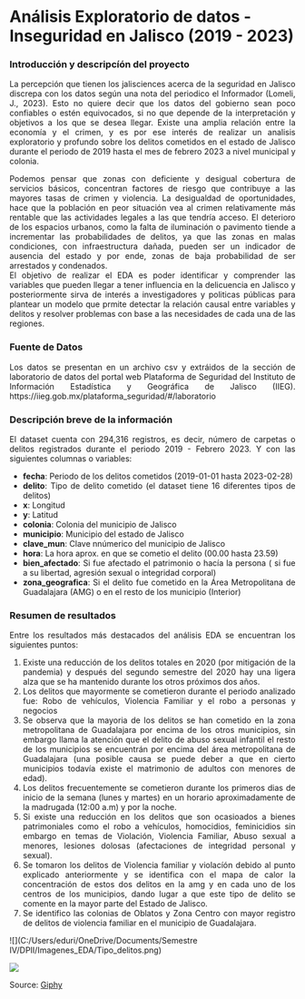 # Análisis Exploratorio de datos - Inseguridad en Jalisco (2019 - 2023)

### Introducción y descripcíón del proyecto
<div style="text-align: justify"> La percepción que tienen los jalisciences acerca de la seguridad en Jalisco discrepa con los datos según una nota del periodico el Informador (Lomeli, J., 2023).  Esto no quiere decir que los datos del gobierno sean poco confiables o estén equivocados, si no que depende de la interpretación y objetivos a los que se desea llegar. Existe una amplia relación entre la economía y el crimen, y es por ese interés de realizar un analisis exploratorio y profundo sobre los delitos cometidos en el estado de Jalisco durante el periodo de 2019 hasta el mes de febrero 2023 a nivel municipal y colonia.
  
  Podemos pensar que zonas con deficiente y desigual cobertura de servicios básicos, concentran factores de riesgo que contribuye a las mayores tasas de crimen y violencia. La desigualdad de oportunidades, hace que la población en peor situación vea al crimen relativamente más rentable que las actividades legales a las que tendría acceso. El deterioro de los espacios urbanos, como la falta de iluminación o pavimento tiende a incrementar las probabilidades de delitos, ya que las zonas en malas condiciones, con infraestructura dañada, pueden ser un indicador de ausencia del estado y por ende, zonas de baja probabilidad de ser arrestados y condenados.   
  El objetivo de realizar el EDA es poder identificar y comprender las variables que pueden llegar a tener influencia en la delicuencia en Jalisco y posteriormente sirva de interés a investigadores y politicas públicas para plantear un modelo que prmite detectar la relación causal entre variables y delitos y resolver problemas con base a las necesidades de cada una de las regiones. </div>

### Fuente de Datos
<div style="text-align: justify"> Los datos se presentan en un archivo csv y extráidos de la sección de laboratorio de datos del portal web Plataforma de Seguridad del Instituto de Información Estadística y Geográfica de Jalisco (IIEG). https://iieg.gob.mx/plataforma_seguridad/#/laboratorio <div>  
  
### Descripción breve de la información
  
  El dataset cuenta con 294,316 registros, es decir, número de carpetas o delitos registrados durante el periodo 2019 - Febrero 2023.
  Y con las siguientes columnas o variables:
    
  + **fecha**: Periodo de los delitos cometidos (2019-01-01 hasta 2023-02-28)
  + **delito**: Tipo de delito cometido (el dataset tiene 16 diferentes tipos de delitos)
  + **x**: Longitud
  + **y**: Latitud
  + **colonia**: Colonia del municipio de Jalisco
  + **municipio**: Municipio del estado de Jalisco
  + **clave_mun**: Clave nnúmerico del municipio de Jalisco
  + **hora**: La hora aprox. en que se cometio el delito (00.00 hasta 23.59)
  + **bien_afectado**: Si fue afectado el patrimonio o hacía la persona ( si fue a su libertad, agresión sexual o integridad corporal)
  + **zona_geografica**: Si el delito fue cometido en la Área Metropolitana de Guadalajara (AMG) o en el resto de los municipio (Interior)
  
### Resumen de resultados 
Entre los resultados más destacados del análisis EDA se encuentran los siguientes puntos:
  1. Existe una reducción de los delitos totales en 2020 (por mitigación de la pandemia) y después del segundo semestre del 2020 hay una ligera alza que se ha mantenido durante los otros próximos dos años.
  2.  Los delitos que mayormente se cometieron durante el periodo analizado fue: Robo de vehículos, Violencia Familiar y el robo a personas y negocios
  3. Se observa que la mayoria de los delitos se han cometido en la zona metropolitana de Guadalajara por encima de los otros municipios, sin embargo llama la atención que el delito de abuso sexual infantil el resto de los municipios se encuentrán por encima del área metropolitana de Guadalajara (una posible causa se puede deber a que en cierto municipios todavía existe el matrimonio de adultos con menores de edad).
  4. Los delitos frecuentemente se cometieron durante los primeros dias de inicio de la semana (lunes y martes) en un horario aproximadamente de la madrugada (12:00 a.m) y por la noche.
  5. Si existe una reducción en los delitos que son ocasioados a bienes patrimoniales como el robo a vehículos, homocidios, feminicidios sin embargo en temas de Violación, Violencia Familiar, Abuso sexual a menores, lesiones dolosas (afectaciones de integridad personal y sexual).
  6. Se tomaron los delitos de Violencia familiar y violacíón debido al punto explicado anteriormente y se identifica con el mapa de calor la concentración de estos dos delitos en la amg y en cada uno de los centros de los municipios, dando lugar a que este tipo de delito se comente en la mayor parte del Estado de Jalisco.
  7. Se identifico las colonias de Oblatos y Zona Centro con mayor registro de delitos de violencia familiar en el municipio de Guadalajara.
  
 
  
  
  
  
  
![](C:/Users/eduri/OneDrive/Documents/Semestre IV/DPII/Imagenes_EDA/Tipo_delitos.png)
  
  
  
![](https://media.giphy.com/media/CCFFPwOK9xbamQksxU/giphy-downsized-large.gif)

Source: [Giphy](https://media.giphy.com/media/CCFFPwOK9xbamQksxU/giphy-downsized-large.gif)
  
  
